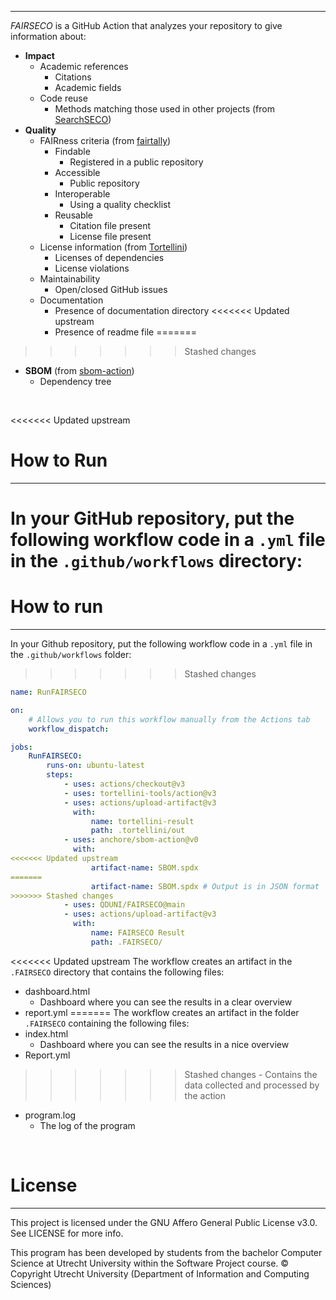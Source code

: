 
---

*FAIRSECO* is a GitHub Action that analyzes your repository to give information about:

- **Impact**
    - Academic references
        - Citations
        - Academic fields
    - Code reuse
        - Methods matching those used in other projects (from [SearchSECO](https://github.com/SecureSECO/SearchSECOController))
- **Quality**
    - FAIRness criteria (from [fairtally](https://github.com/fair-software/fairtally))
        - Findable
            - Registered in a public repository
        - Accessible
            - Public repository
        - Interoperable
            - Using a quality checklist
        - Reusable
            - Citation file present
            - License file present
    - License information (from [Tortellini](https://github.com/tortellini-tools/action))
        - Licenses of dependencies
        - License violations
    - Maintainability
        - Open/closed GitHub issues
    - Documentation
        - Presence of documentation directory
<<<<<<< Updated upstream
        - Presence of readme file
=======
>>>>>>> Stashed changes
- **SBOM** (from  [sbom-action](https://github.com/anchore/sbom-action))
    - Dependency tree

<br>

<<<<<<< Updated upstream
# How to Run

---

In your GitHub repository, put the following workflow code in a `.yml` file in the `.github/workflows` directory:
=======
# How to run

---

In your Github repository, put the following workflow code in a `.yml` file in the `.github/workflows` folder:
>>>>>>> Stashed changes

```yaml
name: RunFAIRSECO

on:
    # Allows you to run this workflow manually from the Actions tab
    workflow_dispatch:

jobs:
    RunFAIRSECO:
        runs-on: ubuntu-latest
        steps:
            - uses: actions/checkout@v3
            - uses: tortellini-tools/action@v3
            - uses: actions/upload-artifact@v3
              with:
                  name: tortellini-result
                  path: .tortellini/out
            - uses: anchore/sbom-action@v0
              with:
<<<<<<< Updated upstream
                  artifact-name: SBOM.spdx
=======
                  artifact-name: SBOM.spdx # Output is in JSON format
>>>>>>> Stashed changes
            - uses: QDUNI/FAIRSECO@main
            - uses: actions/upload-artifact@v3
              with:
                  name: FAIRSECO Result
                  path: .FAIRSECO/
```

<<<<<<< Updated upstream
The workflow creates an artifact in the `.FAIRSECO` directory that contains the following files:
- dashboard.html
    - Dashboard where you can see the results in a clear overview
- report.yml
=======
The workflow creates an artifact in the folder `.FAIRSECO` containing the following files:
- index.html
    - Dashboard where you can see the results in a nice overview
- Report.yml
>>>>>>> Stashed changes
    - Contains the data collected and processed by the action
- program.log
    - The log of the program

<br>

# License 

---

This project is licensed under the GNU Affero General Public License v3.0. See LICENSE for more info.

This program has been developed by students from the bachelor Computer Science at Utrecht University within the Software Project course. © Copyright Utrecht University (Department of Information and Computing Sciences)
